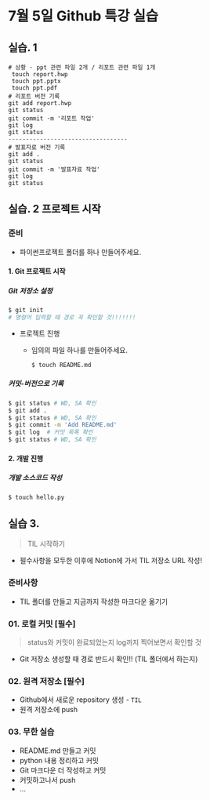 # 7월 5일 Github 특강 실습

## 실습. 1

```
# 상황 - ppt 관련 파일 2개 / 리포트 관련 파일 1개 
 touch report.hwp
 touch ppt.pptx
 touch ppt.pdf
# 리포트 버전 기록
git add report.hwp
git status
git commit -m '리포트 작업'
git log
git status
----------------------------------
# 발표자료 버전 기록
git add .
git status
git commit -m '발표자료 작업'
git log 
git status
```

## 실습. 2 프로젝트 시작

### 준비

* 파이썬프로젝트 폴더를 하나 만들어주세요.

#### 1. Git 프로젝트 시작

##### Git 저장소 설정

```bash
$ git init
# 명령어 입력할 때 경로 꼭 확인할 것!!!!!!!
```

* 프로젝트 진행

  * 임의의 파일 하나를 만들어주세요.

    ```bash
    $ touch README.md
    ```

##### 커밋-버전으로 기록

```bash
$ git status # WD, SA 확인
$ git add .
$ git status # WD, SA 확인
$ git commit -m 'Add README.md'
$ git log  # 커밋 목록 확인
$ git status # WD, SA 확인
```

#### 2. 개발 진행

##### 개발 소스코드 작성

```bash
$ touch hello.py
```

## 실습 3.

> TIL 시작하기

* 필수사항을 모두한 이후에 Notion에 가서 TIL 저장소 URL 작성!

### 준비사항

* TIL 폴더를 만들고 지금까지 작성한 마크다운 옮기기

### 01. 로컬 커밋 [필수]

> status와 커밋이 완료되었는지 log까지 찍어보면서 확인할 것

* Git 저장소 생성할 때 경로 반드시 확인!! (TIL 폴더에서 하는지)

### 02. 원격 저장소 [필수]

* Github에서 새로운 repository 생성 - `TIL`
* 원격 저장소에 push

### 03. 무한 실습

- README.md 만들고 커밋
- python 내용 정리하고 커밋
- Git 마크다운 더 작성하고 커밋
- 커밋하고나서 push
- ...